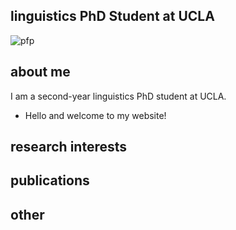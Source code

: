 ## linguistics PhD Student at UCLA

![pfp](/hunterjohnson.github.io/assets/IMG_5563.jpeg)

## about me

I am a second-year linguistics PhD student at UCLA.

- Hello and welcome to my website!

## research interests




## publications

## other
